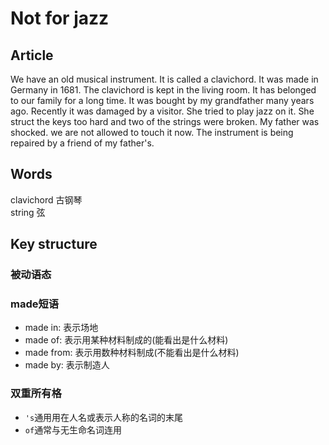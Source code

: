 # Not for jazz

## Article
We have an old musical instrument. It is called a clavichord. It was made in Germany in 1681. The clavichord is kept in the living room. It has belonged to our family for a long time. It was bought by my grandfather many years ago. Recently it was damaged by a visitor. She tried to play jazz on it. She struct the keys too hard and two of the strings were broken. My father was shocked. we are not allowed to touch it now. The instrument is being repaired by a friend of my father's.

## Words
clavichord 古钢琴<br>
string 弦<br>

## Key structure
### 被动语态


### made短语
* made in: 表示场地
* made of: 表示用某种材料制成的(能看出是什么材料)
* made from: 表示用数种材料制成(不能看出是什么材料)
* made by: 表示制造人

### 双重所有格
* `'s`通用用在人名或表示人称的名词的末尾
* `of`通常与无生命名词连用

